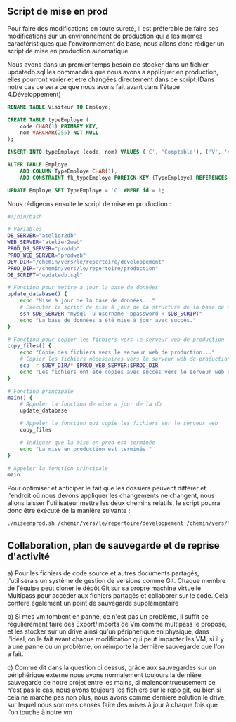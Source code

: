 ## Script de mise en prod 
Pour faire des modifications en toute sureté, il est préferable de faire ses modifications sur un environnement de production qui a les memes caractéristiques que l'environnement de base, nous allons donc rédiger un script de mise en production automatique.

Nous avons dans un premier temps besoin de stocker dans un fichier updatedb.sql les commandes que nous avons a appliquer en production, elles pourront varier et etre changées directement dans ce script.(Dans notre cas ce sera ce que nous avons fait avant dans l'étape 4.Développement)

````sql
RENAME TABLE Visiteur TO Employe;

CREATE TABLE typeEmploye (
    code CHAR(1) PRIMARY KEY,
    nom VARCHAR(255) NOT NULL
);

INSERT INTO typeEmploye (code, nom) VALUES ('C', 'Comptable'), ('V', 'Visiteur');

ALTER TABLE Employe 
    ADD COLUMN TypeEmploye CHAR(1), 
    ADD CONSTRAINT fk_typeEmploye FOREIGN KEY (TypeEmploye) REFERENCES typeEmploye(code);

UPDATE Employe SET TypeEmploye = 'C' WHERE id = 1;
````

Nous rédigeons ensuite le script de mise en production :

``````bash
#!/bin/bash

# Variables
DB_SERVER="atelier2db"
WEB_SERVER="atelier2web"
PROD_DB_SERVER="proddb"
PROD_WEB_SERVER="prodweb"
DEV_DIR="/chemin/vers/le/repertoire/developpement"
PROD_DIR="/chemin/vers/le/repertoire/production"
DB_SCRIPT="updatedb.sql"

# Fonction pour mettre à jour la base de données
update_database() {
    echo "Mise à jour de la base de données..."
    # Exécuter le script de mise à jour de la structure de la base de données
    ssh $DB_SERVER "mysql -u username -ppassword < $DB_SCRIPT"
    echo "La base de données a été mise à jour avec succès."
}

# Fonction pour copier les fichiers vers le serveur web de production
copy_files() {
    echo "Copie des fichiers vers le serveur web de production..."
    # Copier les fichiers nécessaires vers le serveur web de production
    scp -r $DEV_DIR/* $PROD_WEB_SERVER:$PROD_DIR
    echo "Les fichiers ont été copiés avec succès vers le serveur web de production."
}

# Fonction principale
main() {
    # Appeler la fonction de mise a jour de la db
    update_database

    # Appeler la fonction qui copie les fichiers sur le serveur web
    copy_files

    # Indiquer que la mise en prod est terminée
    echo "La mise en production est terminée."
}

# Appeler la fonction principale
main
``````

Pour optimiser et anticiper le fait que les dossiers peuvent différer et l'endroit où nous devons appliquer les changements ne changent, nous allons laisser l'utilisateur mettre les deux chemins relatifs, le script pourra donc être éxécuté de la manière suivante :
``````bash
./miseenprod.sh /chemin/vers/le/repertoire/developpement /chemin/vers/le/repertoire/production
``````

## Collaboration, plan de sauvegarde et de reprise d'activité

a) Pour les fichiers de code source et autres documents partagés, j'utiliserais un système de gestion de versions comme Git. Chaque membre de l'équipe peut cloner le dépôt Git sur sa propre machine virtuelle Multipass pour accéder aux fichiers partagés et collaborer sur le code. Cela confère également un point de sauvegarde supplémentaire

b) Si mes vm tombent en panne, ce n'est pas un problème, il suffit de régulièrement faire des Export/imports de Vm comme multipass le propose, et les stocker sur un drive ainsi qu'un périphérique en physique, dans l'idéal, on le fait avant chaque modification qui peut impacter les VM, si il y a une panne ou un problème, on réimporte la dernière sauvegarde que l'on a fait.

c) Comme dit dans la question ci dessus, grâce aux sauvegardes sur un périphérique externe nous avons normalement toujours la dernière sauvegarde de notre projet entre les mains, si malencontrueusement ce n'est pas le cas, nous avons toujours les fichiers sur le repo git, ou bien si cela ne marche pas non plus, nous avons comme dernière solution le drive, sur lequel nous sommes censés faire des mises à jour à chaque fois que l'on touche à notre vm
